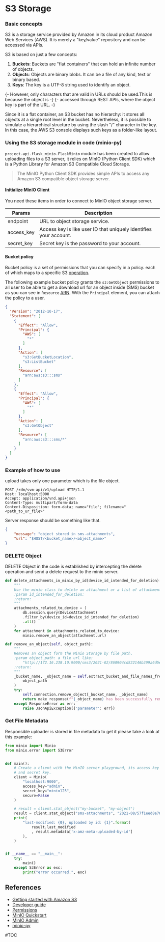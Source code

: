 <!--
SPDX-FileCopyrightText: 2021
- Kotyba Alhaj Taha <kotyba.alhaj-taha@ufz.de>
- Nils Brinckmann <nils.brinckmann@gfz-potsdam.de>
- Helmholtz Centre Potsdam - GFZ German Research Centre for Geosciences (GFZ, https://www.gfz-potsdam.de)
- Helmholtz Centre for Environmental Research GmbH - UFZ (UFZ, https://www.ufz.de)

SPDX-License-Identifier: HEESIL-1.0
-->

# S3 Storage

### Basic concepts

S3 is a storage service provided by Amazon in its cloud product Amazon Web Services (AWS).
It is merely a "key/value" repository and can be accessed via APIs.

S3 is based on just a few concepts:
1. **Buckets**: Buckets are "flat containers" that can hold an infinite number of objects.
2. **Objects**: Objects are binary blobs. It can be a file of any kind, text or binary based.
3. **Keys**: The key is a UTF-8 string used to identify an object.

{- However, only characters that are valid in URLs should be used.This is because the object is -} 
   {- accessed through REST APIs, where the object key is part of the URL. -}
   
Since it is a flat container, an S3 bucket has no hierarchy: it stores all objects 
at a single root level in the bucket. Nevertheless, it is possible to simulate a 
hierarchical structure by using the slash "/" character in the key. In this case, the AWS S3 
console displays such keys as a folder-like layout.

### Using the S3 storage module in code (minio-py)

`project.api.flask_minio.FlaskMinio` module has been created to allow uploading files to a S3 server,
it relies on MinIO (Python Client SDK) which is a Python Library for Amazon S3 Compatible Cloud Storage.
> The MinIO Python Client SDK provides simple APIs to access any Amazon 
> S3 compatible object storage server.

#### Initialize MinIO Client

You need these items in order to connect to MinIO object storage server.

| Params     | Description                                                      | 
| ---------- | ---------------------------------------------------------------- | 
| endpoint   | URL to object storage service.                                   | 
| access_key | Access key is like user ID that uniquely identifies your account.| 
| secret_key | Secret key is the password to your account.                      | 

#### Bucket policy

Bucket policy is a set of permissions that you can specify in a policy. each of which maps 
to a specific S3 [operation](https://docs.aws.amazon.com/AmazonS3/latest/API/API_Operations.html).

The following example bucket policy grants the `s3:GetObject` permissions to all user to be able 
to get a download url for an object inside (SMS) bucket as you can see in `Resource` [ARN](https://docs.aws.amazon.com/AmazonS3/latest/userguide/s3-arn-format.html).
With the `Principal` element, you can attach the policy to a user.

```json
{
  "Version": "2012-10-17",
  "Statement": [
    {
      "Effect": "Allow",
      "Principal": {
        "AWS": [
          "*"
        ]
      },
      "Action": [
        "s3:GetBucketLocation",
        "s3:ListBucket"
      ],
      "Resource": [
        "arn:aws:s3:::sms"
      ]
    },
    {
      "Effect": "Allow",
      "Principal": {
        "AWS": [
          "*"
        ]
      },
      "Action": [
        "s3:GetObject"
      ],
      "Resource": [
        "arn:aws:s3:::sms/*"
      ]
    }
  ]
}
```

### Example of how to use
upload takes only one parameter which is the file object.

```http 
POST /rdm/svm-api/v1/upload HTTP/1.1
Host: localhost:5000
Accept: application/vnd.api+json
Content-Type: multipart/form-data
Content-Disposition: form-data; name="file"; filename="<path_to_ur_file>"
```
Server response should be something like that.
```json
{
    "message": "object stored in sms-attachments",
    "url": "$HOST/<bucket_name>/<object_name>"
}
```
### DELETE Object

DELETE Object in the code is established by intercepting the delete operation and send a delete 
request to the minio server.
```python
def delete_attachments_in_minio_by_id(device_id_intended_for_deletion):
    """
    Use the minio class to delete an attachment or a list of attachments.
    :param id_intended_for_deletion:
    :return:
    """
    attachments_related_to_device = (
        db.session.query(DeviceAttachment)
        .filter_by(device_id=device_id_intended_for_deletion)
        .all()
    )
    for attachment in attachments_related_to_device:
        minio.remove_an_object(attachment.url)
```

```python 
def remove_an_object(self, object_path):
    """
    Removes an object form the Minio Storage by file path.
    :param object_path: a file url like:
        "http://172.16.238.10:9000/sms3/2021-02/860904cd822146b399a6d5ea48d39787.png"
    :return:
    """
    _bucket_name, _object_name = self.extract_bucket_and_file_names_from_url(
        object_path
    )
    try:
        self.connection.remove_object(_bucket_name, _object_name)
        return make_response(f"{_object_name} has been successfully removed")
    except ResponseError as err:
        raise JsonApiException({'parameter': err})

```
### Get File Metadata

Responsible uploader is stored in file metadata to get it please take a look at this example:

```python
from minio import Minio
from minio.error import S3Error


def main():
    # Create a client with the MinIO server playground, its access key
    # and secret key.
    client = Minio(
        "localhost:9000",
        access_key="admin",
        secret_key="minio123",
        secure=False
    )

    # result = client.stat_object("my-bucket", "my-object")
    result = client.stat_object("sms-attachments", "2021-08/57f1eed8e7884b0b861274a497be85c0.pdf")
    print(
        "last-modified: {0}, uploaded by id: {1}".format(
            result.last_modified
            , result.metadata['x-amz-meta-uploaded-by-id']
        ),
    )


if __name__ == "__main__":
    try:
        main()
    except S3Error as exc:
        print("error occurred.", exc)

```


## References
- [Getting started with Amazon S3](https://docs.aws.amazon.com/AmazonS3/latest/userguide/GetStartedWithS3.html)
- [Developer guide](https://docs.aws.amazon.com/AmazonS3/latest/userguide/Welcome.html)
- [Permissions](https://docs.aws.amazon.com/AmazonS3/latest/userguide/using-with-s3-actions.html)
- [MinIO Quickstart](https://docs.min.io/docs/minio-quickstart-guide.html)
- [MinIO Admin](https://docs.min.io/docs/minio-admin-complete-guide.html)
- [minio-py](https://github.com/minio/minio-py)

#TOC
